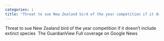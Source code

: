 ```yaml
---
categories: i
title: "Threat to sue New Zealand bird of the year competition if it doesn’t include extinct species  The Guardian"
---
```

Threat to sue New Zealand bird of the year competition if it doesn’t include extinct species&nbsp;&nbsp;The GuardianView Full coverage on Google News